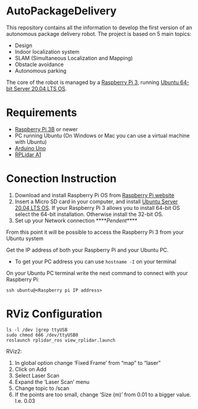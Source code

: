 # AutoPackageDelivery

This repository contains all the information to develop the first version of an autonomous package delivery robot.
The project is based on 5 main topics:

* Design
* Indoor localization system
* SLAM (Simultaneous Localization and Mapping)
* Obstacle avoidance
* Autonomous parking

The core of the robot is managed by a [Raspberry Pi 3](https://www.raspberrypi.com/products/raspberry-pi-3-model-b/), running [Ubuntu 64-bit Server 20.04 LTS OS](https://ubuntu.com/download/raspberry-pi). 

# Requirements

* [Raspberry Pi 3B](https://www.raspberrypi.com/products/) or newer
* PC running Ubuntu (On Windows or Mac you can use a virtual machine with Ubuntu)
* [Arduino Uno](http://store.arduino.cc/collections/arduino/products/arduino-uno-rev3)
* [RPLidar A1](https://www.slamtec.com/en/Lidar/A1)


# Conection Instruction

1. Download and install Raspberry Pi OS from [Raspberry Pi website](https://www.raspberrypi.com/software/)
2. Insert a Micro SD card in your computer, and install [Ubuntu Server 20.04 LTS OS](https://ubuntu.com/download/raspberry-pi). If your Raspberry Pi 3 allows you to install 64-bit OS select the 64-bit installation. Otherwise install the 32-bit OS.
3. Set up your Network connection \*\*\*\**Pendent*\*\*\*\*

From this point it will be possible to access the Raspberry Pi 3 from your Ubuntu system


Get the IP address of both your Raspberry Pi and your Ubuntu PC.
   - To get your PC address you can use `hostname -I` on your terminal

On your Ubuntu PC terminal write the next command to connect with your Raspberry Pi:

    ssh ubuntu@<Raspberry pi IP address>
   
 # RViz Configuration
 
    ls -l /dev |grep ttyUSB
    sudo chmod 666 /dev/ttyUSB0
    roslaunch rplidar_ros view_rplidar.launch


RViz2:
1.	In global option change ‘Fixed Frame’ from “map” to “laser”
2.	Click on Add
3.	Select Laser Scan
4.	Expand the ‘Laser Scan’ menu
5.	Change topic to /scan
6.	If the points are too small, change ‘Size (m)’ from 0.01 to a bigger value. I.e. 0.03

